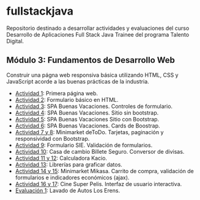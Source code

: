# fullstackjava

Repositorio destinado a desarrollar actividades y evaluaciones del curso Desarrollo de Aplicaciones Full Stack Java Trainee del programa Talento Digital.

## Módulo 3: Fundamentos de Desarrollo Web 
Construir una págna web responsiva básica utilizando HTML, CSS y JavaScript acorde a las buenas prácticas de la industria.
- [Actividad 1](https://cochayuyo.github.io/fullstackjava/mod3/act01/): Primera página web.
- [Actividad 2](https://cochayuyo.github.io/fullstackjava/mod3/act02/): Formulario básico en HTML.
- [Actividad 3](https://cochayuyo.github.io/fullstackjava/mod3/act03/): SPA Buenas Vacaciones. Controles de formulario.
- [Actividad 4](https://cochayuyo.github.io/fullstackjava/mod3/act04/): SPA Buenas Vacaciones. Sitio sin bootstrap.
- [Actividad 5](https://cochayuyo.github.io/fullstackjava/mod3/act05/): SPA Buenas Vacaciones Sitio con Bootstrap.
- [Actividad 6](https://cochayuyo.github.io/fullstackjava/mod3/act06/): SPA Buenas Vacaciones. Cards de Boostrap.
- [Actividad 7 y 8](https://cochayuyo.github.io/fullstackjava/mod3/act07/): Minimarket deToDo. Tarjetas, paginación y responsividad con Bootstrap.
- [Actividad 9](https://cochayuyo.github.io/fullstackjava/mod3/act09/): Formulario SIE. Validación de formularios.
- [Actividad 10](https://cochayuyo.github.io/fullstackjava/mod3/act10/): Casa de cambio Billete Seguro. Conversor de divisas.
- [Actividad 11 y 12](https://cochayuyo.github.io/fullstackjava/mod3/act11/): Calculadora Kacio.
- [Actividad 13](https://cochayuyo.github.io/fullstackjava/mod3/act13/): Librerías para graficar datos.
- [Actividad 14 y 15](https://cochayuyo.github.io/fullstackjava/mod3/act13/): Minimarket Mikasa. Carrito de compra, validación de formularios e indicadores económicos (ajax).
- [Actividad 16 y 17](https://cochayuyo.github.io/fullstackjava/mod3/act13/): Cine Super Pelis. Interfaz de usuario interactiva.
- [Evaluación 1](https://cochayuyo.github.io/fullstackjava/mod3/eval1/): Lavado de Autos Los Erens.
